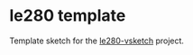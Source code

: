 # le280 template

Template sketch for the [le280-vsketch](https://github.com/abey79/le280-vsketch) project.
